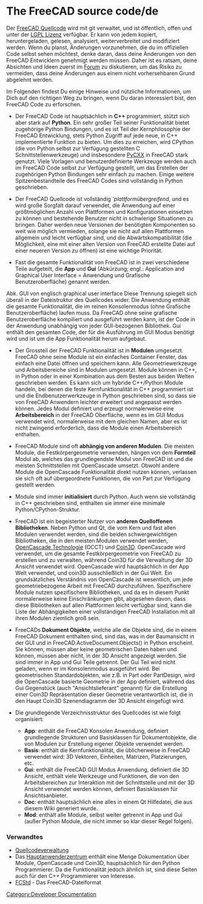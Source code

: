 # The FreeCAD source code/de

 Der [FreeCAD Quellcode](https://github.com/FreeCAD/FreeCAD) wird mit git verwaltet, und ist öffentlich, offen und unter der [LGPL Lizenz](https://en.wikipedia.org/wiki/GNU_Lesser_General_Public_License) verfügbar. Er kann von jedem kopiert, heruntergeladen, gelesen, analysiert, weiterverbreitet und modifiziert werden. Wenn du planst, Änderungen vorzunehmen, die du im offiziellen Code selbst sehen möchtest, denke daran, dass deine Änderungen von den FreeCAD Entwicklern genehmigt werden müssen. Daher ist es ratsam, deine Absichten und Ideen zuerst im [Forum](http://forum.freecadweb.org) zu diskutieren, um das Risiko zu vermeiden, dass deine Änderungen aus einem nicht vorhersehbaren Grund abgelehnt werden.

Im Folgenden findest Du einige Hinweise und nützliche Informationen, um Dich auf den richtigen Weg zu bringen, wenn Du daran interessiert bist, den FreeCAD Code zu erforschen.

-   Der FreeCAD Code ist hauptsächlich in **C++** programmiert, stützt sich aber stark auf **Python**. Ein sehr großer Teil seiner Funktionalität bietet zugehörige Python Bindungen, und es ist Teil der Kernphilosophie der FreeCAD Entwicklung, stets Python Zugriff auf jede neue, in C++ implementierte Funktion zu bieten. Um dies zu erreichen, wird CPython (die von Python selbst zur Verfügung gestellten C Schnittstellenwerkzeuge) und insbesondere [PyCXX](http://cxx.sourceforge.net/) in FreeCAD stark genutzt. Viele Vorlagen und benutzerdefinierte Werkzeuge werden auch im FreeCAD Code selbst zur Verfügung gestellt, um das Erstellen der zugehörigen Python Bindungen sehr einfach zu machen. Einige weitere Spitzenbestandteile des FreeCAD Codes sind vollständig in Python geschrieben.

-   Der FreeCAD Quellcode ist vollständig *\'plattformübergreifend*, und es wird große Sorgfalt darauf verwendet, die Anwendung auf einer größtmöglichen Anzahl von Plattformen und Konfigurationen einsetzen zu können und bestehende Benutzer nicht in schwierige Situationen zu bringen. Daher werden neue Versionen der benötigten Komponenten so weit wie möglich vermieden, solange sie nicht auf allen Plattformen allgemein und leicht verfügbar sind, und die Abwärtskompatibilität (die Möglichkeit, eine mit einer alten Version von FreeCAD erstellte Datei auf einer neueren Version zu öffnen) ist eine wichtige Priorität.

-   Fast die gesamte Funktionalität von FreeCAD ist in zwei verschiedene Teile aufgeteilt, die **App** und **Gui** (Abkürzung; engl.: Application and Graphical User Interface = Anwendung und Grafische Benutzeroberfläche) genannt werden.

Abk. GUI von englisch graphical user interface Diese Trennung spiegelt sich überall in der Dateistruktur des Quellcodes wider. Die Anwendung enthält die gesamte Funktionalität, die im reinen Konsolenmodus (ohne Grafische Benutzeroberfläche) laufen muss. Da FreeCAD ohne seine grafische Benutzeroberfläche kompiliert und ausgeführt werden kann, ist der Code in der Anwendung unabhängig von jeder GUI-bezogenen Bibliothek. Gui enthält den gesamten Code, der für die Ausführung im GUI Modus benötigt wird und ist um die App Funktionalität herum aufgebaut.

-   Der Grossteil der FreeCAD Funktionalität ist in **Modulen** umgesetzt. FreeCAD ohne seine Module ist ein einfaches Container Fenster, das einfach eine Datei öffnen und speichern kann. Alle Geometriewerkzeuge und Arbeitsbereiche sind in Modulen umgesetzt. Module können in C++, in Python oder in einer Kombination aus dem Besten aus beiden Welten geschrieben werden. Es kann sich um hybride C++/Python Module handeln, bei denen die feste Kernfunktionalität in C++ programmiert ist und die Endbenutzerwerkzeuge in Python geschrieben sind, so dass sie von FreeCAD Anwendern leichter erweitert und angepasst werden können. Jedes Modul definiert und erzeugt normalerweise eine **Arbeitsbereich** in der FreeCAD Oberfläche, wenn es im GUI Modus verwendet wird, normalerweise mit dem gleichen Namen, aber es ist nicht zwingend erforderlich, dass die Module einen Arbeitsbereich enthalten.

-   FreeCAD Module sind oft **abhängig von anderen Modulen**. Die meisten Module, die Festkörpergeometrie verwenden, hängen von dem **Formteil** Modul ab, welches das grundlegendste Modul von FreeCAD ist und die meisten Schnittstellen mit OpenCascade umsetzt. Obwohl andere Module die OpenCascade Funktionalität direkt nutzen können, verlassen sie sich oft auf übergeordnete Funktionen, die von Part zur Verfügung gestellt werden.

-   Module sind immer **initialisiert** durch Python. Auch wenn sie vollständig in C++ geschrieben sind, enthalten sie immer eine minimale Python/CPython-Struktur.

-   FreeCAD ist ein begeisterter Nutzer von **anderen Quelloffenen Bibliotheken**. Neben Python und Qt, die vom Kern und fast allen Modulen verwendet werden, sind die beiden schwergewichtigen Bibliotheken, die in den meisten Modulen verwendet werden, [OpenCascade Technologie](https://en.wikipedia.org/wiki/Open_Cascade_Technology) (OCCT) und [Coin3D](http://www.coin3d.org/). OpenCascade wird verwendet, um die gesamte Festkörpergeometrie von FreeCAD zu erstellen und zu verwalten, während Coin3D für die Verwaltung der 3D Ansicht verwendet wird. OpenCascade wird hauptsächlich in der App Welt verwendet, und coin3D ausschließlich in der Gui Welt. Ein grundsätzliches Verständnis von OpenCascade ist wesentlich, um jede geometriebezogene Arbeit mit FreeCAD durchzuführen. Spezifischere Module nutzen spezifischere Bibliotheken, und da es in diesem Punkt normalerweise keine Einschränkungen gibt, abgesehen davon, dass diese Bibliotheken auf allen Plattformen leicht verfügbar sind, kann die Liste der Abhängigkeiten einer vollständigen FreeCAD Installation mit all ihren Modulen ziemlich groß sein.

-   FreeCADs **Dokument Objekte**, welche alle die Objekte sind, die in einem FreeCAD Dokument enthalten sind, sind das, was in der Baumansicht in der GUI und in FreeCAD.ActiveDocument.Objects() in Python erscheint. Sie können, müssen aber keine geometrischen Daten haben und können, müssen aber nicht, in der 3D Ansicht angezeigt werden. Sie sind immer in App und Gui Teile getrennt. Der Gui Teil wird nicht geladen, wenn er im Konsolenmodus ausgeführt wird. Bei geometrischen Standardobjekten, wie z.B. in Part oder PartDesign, wird die OpenCascade basierte Geometrie in der App definiert, während das Gui Gegenstück (auch \"Ansichtslieferant\" genannt) für die Erstellung einer Coin3D Repräsentation dieser Geometrie verantwortlich ist, die in den Haupt Coin3D Szenendiagramm der 3D Ansicht eingefügt wird.

-   Die grundlegende Verzeichnisstruktur des Quellcodes ist wie folgt organisiert:
    -   **App**: enthält die FreeCAD Konsolen Anwendung, definiert grundlegende Strukturen und Basisklassen für Dokumentobjekte, die von Modulen zur Erstellung eigener Objekte verwendet werden.
    -   **Basis**: enthält die Kernfunktionalität, die üblicherweise in FreeCAD verwendet wird: 3D Vektoren, Einheiten, Matrizen, Platzierungen, etc.
    -   **Gui**: enthält die FreeCAD GUI Modus Anwendung, definiert die 3D Ansicht, enthält viele Werkzeuge und Funktionen, die von den Arbeitsbereichen zur Interaktion mit der Schnittstelle und mit der 3D Ansicht verwendet werden können, definiert Basisklassen für Ansichtsanbieter.
    -   **Doc**: enthält hauptsächlich eine alles in einem Qt Hilfedatei, die aus diesem Wiki generiert wurde.
    -   **Mod**: enthält alle Module, selbst weiter getrennt in App und Gui (außer Python Module, die nicht immer so klar dieser Regel folgen).

### Verwandtes

-   [Quellcodeverwaltung](Source_code_management/de.md)
-   Das [Hauptanwenderzentrum](Power_users_hub/de.md) enthält eine Menge Dokumentation über Module, OpenCascade und Coin3D, hauptsächlich für den Python Programmierer. Da die Funktionalität jedoch ähnlich ist, sind diese Seiten auch für den C++ Programmierer von Interesse.
-   [FCStd](File_Format_FCStd.md) - Das FreeCAD-Dateiformat

[Category:Developer Documentation](Category:Developer_Documentation.md)
